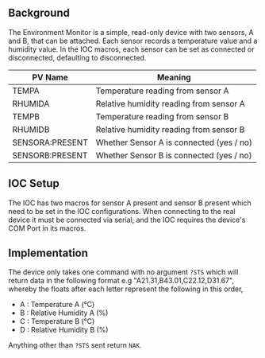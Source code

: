 ## Background
The Environment Monitor is a simple, read-only device with two sensors, A and B, that can be attached. Each sensor records a temperature value and a humidity value. In the IOC macros, each sensor can be set as connected or disconnected, defaulting to disconnected.

| PV Name      | Meaning      |
| ------------- | ------------- |
| TEMPA | Temperature reading from sensor A |
| RHUMIDA | Relative humidity reading from sensor A |
| TEMPB | Temperature reading from sensor B |
| RHUMIDB | Relative humidity reading from sensor B |
| SENSORA:PRESENT | Whether Sensor A is connected (yes / no) |
| SENSORB:PRESENT | Whether Sensor B is connected (yes / no) |

## IOC Setup
The IOC has two macros for sensor A present and sensor B present which need to be set in the IOC configurations.
When connecting to the real device it must be connected via serial, and the IOC requires the device's COM Port in its macros.

## Implementation
The device only takes one command with no argument ```?STS``` which will return data in the following format e.g "A21.31,B43.01,C22.12,D31.67", whereby the floats after each letter represent the following in this order, 
- A : Temperature A (°C)
- B : Relative Humidity A (%)
- C : Temperature B (°C)
- D : Relative Humidity B (%)

Anything other than ```?STS``` sent return ```NAK```.